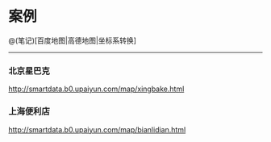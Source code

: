 案例
====================

@(笔记)[百度地图|高德地图|坐标系转换]

-------------------

### 北京星巴克

http://smartdata.b0.upaiyun.com/map/xingbake.html

### 上海便利店

http://smartdata.b0.upaiyun.com/map/bianlidian.html